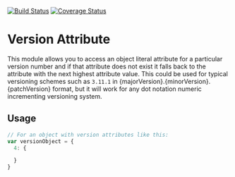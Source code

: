 [![Build Status](https://travis-ci.org/thebruce/version-attribute.svg?branch=master)](https://travis-ci.org/thebruce/version-require)
[![Coverage Status](https://coveralls.io/repos/thebruce/version-attribute/badge.svg?branch=master&service=github)](https://coveralls.io/github/thebruce/version-attribute?branch=master)

# Version Attribute

This module allows you to access an object literal attribute for a particular version number and if that attribute
does not exist it falls back to the attribute with the next highest attribute value. This could be used for typical versioning
schemes such as `3.11.1` in {majorVersion}.{minorVersion}.{patchVersion} format, but it will work for any dot notation numeric incrementing versioning system.

## Usage

```javascript
// For an object with version attributes like this:
var versionObject = {
  4: {

  }
}
```

